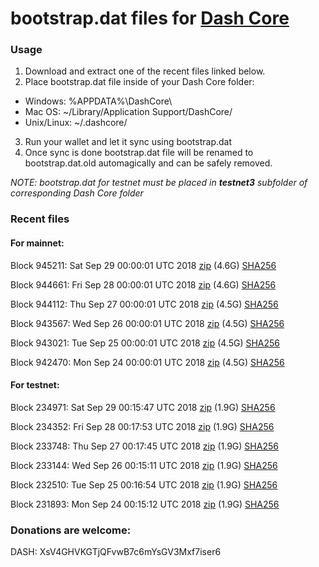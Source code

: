 # bootstrap.dat files for [Dash Core](https://www.dash.org)

### Usage

1. Download and extract one of the recent files linked below.
2. Place bootstrap.dat file inside of your Dash Core folder:
 - Windows: %APPDATA%\DashCore\
 - Mac OS: ~/Library/Application Support/DashCore/
 - Unix/Linux: ~/.dashcore/
3. Run your wallet and let it sync using bootstrap.dat
4. Once sync is done bootstrap.dat file will be renamed to bootstrap.dat.old automagically and can be safely removed.

_NOTE: bootstrap.dat for testnet must be placed in **testnet3** subfolder of corresponding Dash Core folder_

### Recent files

#### For mainnet:

Block 945211: Sat Sep 29 00:00:01 UTC 2018 [zip](https://dash-bootstrap.ams3.digitaloceanspaces.com/mainnet/2018-09-29/bootstrap.dat.zip) (4.6G) [SHA256](https://dash-bootstrap.ams3.digitaloceanspaces.com/mainnet/2018-09-29/sha256.txt)

Block 944661: Fri Sep 28 00:00:01 UTC 2018 [zip](https://dash-bootstrap.ams3.digitaloceanspaces.com/mainnet/2018-09-28/bootstrap.dat.zip) (4.6G) [SHA256](https://dash-bootstrap.ams3.digitaloceanspaces.com/mainnet/2018-09-28/sha256.txt)

Block 944112: Thu Sep 27 00:00:01 UTC 2018 [zip](https://dash-bootstrap.ams3.digitaloceanspaces.com/mainnet/2018-09-27/bootstrap.dat.zip) (4.5G) [SHA256](https://dash-bootstrap.ams3.digitaloceanspaces.com/mainnet/2018-09-27/sha256.txt)

Block 943567: Wed Sep 26 00:00:01 UTC 2018 [zip](https://dash-bootstrap.ams3.digitaloceanspaces.com/mainnet/2018-09-26/bootstrap.dat.zip) (4.5G) [SHA256](https://dash-bootstrap.ams3.digitaloceanspaces.com/mainnet/2018-09-26/sha256.txt)

Block 943021: Tue Sep 25 00:00:01 UTC 2018 [zip](https://dash-bootstrap.ams3.digitaloceanspaces.com/mainnet/2018-09-25/bootstrap.dat.zip) (4.5G) [SHA256](https://dash-bootstrap.ams3.digitaloceanspaces.com/mainnet/2018-09-25/sha256.txt)

Block 942470: Mon Sep 24 00:00:01 UTC 2018 [zip](https://dash-bootstrap.ams3.digitaloceanspaces.com/mainnet/2018-09-24/bootstrap.dat.zip) (4.5G) [SHA256](https://dash-bootstrap.ams3.digitaloceanspaces.com/mainnet/2018-09-24/sha256.txt)


#### For testnet:

Block 234971: Sat Sep 29 00:15:47 UTC 2018 [zip](https://dash-bootstrap.ams3.digitaloceanspaces.com/testnet/2018-09-29/bootstrap.dat.zip) (1.9G) [SHA256](https://dash-bootstrap.ams3.digitaloceanspaces.com/testnet/2018-09-29/sha256.txt)

Block 234352: Fri Sep 28 00:17:53 UTC 2018 [zip](https://dash-bootstrap.ams3.digitaloceanspaces.com/testnet/2018-09-28/bootstrap.dat.zip) (1.9G) [SHA256](https://dash-bootstrap.ams3.digitaloceanspaces.com/testnet/2018-09-28/sha256.txt)

Block 233748: Thu Sep 27 00:17:45 UTC 2018 [zip](https://dash-bootstrap.ams3.digitaloceanspaces.com/testnet/2018-09-27/bootstrap.dat.zip) (1.9G) [SHA256](https://dash-bootstrap.ams3.digitaloceanspaces.com/testnet/2018-09-27/sha256.txt)

Block 233144: Wed Sep 26 00:15:11 UTC 2018 [zip](https://dash-bootstrap.ams3.digitaloceanspaces.com/testnet/2018-09-26/bootstrap.dat.zip) (1.9G) [SHA256](https://dash-bootstrap.ams3.digitaloceanspaces.com/testnet/2018-09-26/sha256.txt)

Block 232510: Tue Sep 25 00:16:54 UTC 2018 [zip](https://dash-bootstrap.ams3.digitaloceanspaces.com/testnet/2018-09-25/bootstrap.dat.zip) (1.9G) [SHA256](https://dash-bootstrap.ams3.digitaloceanspaces.com/testnet/2018-09-25/sha256.txt)

Block 231893: Mon Sep 24 00:15:12 UTC 2018 [zip](https://dash-bootstrap.ams3.digitaloceanspaces.com/testnet/2018-09-24/bootstrap.dat.zip) (1.9G) [SHA256](https://dash-bootstrap.ams3.digitaloceanspaces.com/testnet/2018-09-24/sha256.txt)


### Donations are welcome:

DASH: XsV4GHVKGTjQFvwB7c6mYsGV3Mxf7iser6
